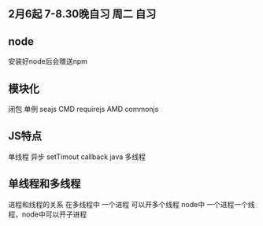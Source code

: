 ## 2月6起 7-8.30晚自习  周二 自习

## node
安装好node后会赠送npm

## 模块化
闭包 单例 seajs CMD requirejs AMD commonjs

## JS特点
单线程 异步  setTimout callback
java 多线程


## 单线程和多线程
进程和线程的关系
在多线程中 一个进程 可以开多个线程
node中 一个进程一个线程，node中可以开子进程


    

